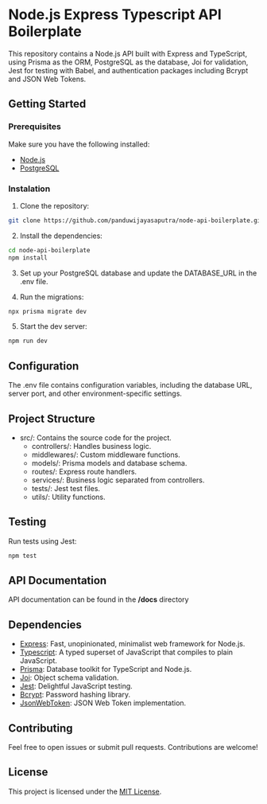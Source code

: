 # Node.js Express Typescript API Boilerplate

This repository contains a Node.js API built with Express and TypeScript, using Prisma as the ORM, PostgreSQL as the database, Joi for validation, Jest for testing with Babel, and authentication packages including Bcrypt and JSON Web Tokens.

## Getting Started

### Prerequisites

Make sure you have the following installed:

-   [Node.js](https://nodejs.org/)
-   [PostgreSQL](https://www.postgresql.org/)

### Instalation

1. Clone the repository:

```bash
git clone https://github.com/panduwijayasaputra/node-api-boilerplate.git
```

2. Install the dependencies:

```bash
cd node-api-boilerplate
npm install
```

3. Set up your PostgreSQL database and update the DATABASE_URL in the .env file.

4. Run the migrations:

```bash
npx prisma migrate dev
```

5. Start the dev server:

```bash
npm run dev
```

## Configuration

The .env file contains configuration variables, including the database URL, server port, and other environment-specific settings.

## Project Structure

-   src/: Contains the source code for the project.
    -   controllers/: Handles business logic.
    -   middlewares/: Custom middleware functions.
    -   models/: Prisma models and database schema.
    -   routes/: Express route handlers.
    -   services/: Business logic separated from controllers.
    -   tests/: Jest test files.
    -   utils/: Utility functions.

## Testing

Run tests using Jest:

```bash
npm test
```
## API Documentation
API documentation can be found in the __/docs__ directory

## Dependencies

-   [Express](https://expressjs.com/): Fast, unopinionated, minimalist web framework for Node.js.
-   [Typescript](https://www.typescriptlang.org/):  A typed superset of JavaScript that compiles to plain JavaScript.
-   [Prisma](https://www.prisma.io/): Database toolkit for TypeScript and Node.js.
-   [Joi](https://joi.dev/): Object schema validation.
-   [Jest](https://jestjs.io/): Delightful JavaScript testing.
-   [Bcrypt](https://www.npmjs.com/package/bcrypt): Password hashing library.
-   [JsonWebToken](https://www.npmjs.com/package/jsonwebtoken): JSON Web Token implementation.

## Contributing
Feel free to open issues or submit pull requests. Contributions are welcome!

## License
This project is licensed under the [MIT License](https://chat.openai.com/c/LICENSE).
